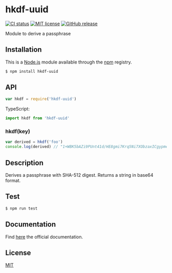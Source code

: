 # hkdf-uuid

[![CI status](https://img.shields.io/github/actions/workflow/status/philippeHuetJS/hkdf-uuid/ci.yml)](https://github.com/philippeHuetJS/hkdf-uuid/actions)
[![MIT license](https://img.shields.io/github/license/philippeHuetJS/hkdf-uuid)](https://github.com/philippeHuetJS/hkdf-uuid/blob/master/LICENSE)
[![GitHub release](https://img.shields.io/github/v/release/philippeHuetJS/hkdf-uuid)](https://github.com/philippeHuetJS/hkdf-uuid/releases)

Module to derive a passphrase

## Installation

This is a [Node.js](https://nodejs.org/en/) module available through the [npm](https://www.npmjs.com/) registry.

```sh
$ npm install hkdf-uuid
```

## API

```js
var hkdf = require('hkdf-uuid')
```

TypeScript:

```typescript
import hkdf from 'hkdf-uuid'
```

### hkdf(key)

```js
var derived = hkdf('foo')
console.log(derived) // "1+WBK5bAZi9PUnt41d/HE8gmi7Krq5Ni7XObzaxICgypmeyhoeDipwv98P1bGjuyb0t2HaqAZE7Af6aYlh/ljg"
```

## Description

Derives a passphrase with SHA-512 digest. Returns a string in base64 format.

## Test

```sh
$ npm run test
```

## Documentation

Find [here](https://nodejs.org/en/docs/) the official documentation.

## License

[MIT](LICENSE)
